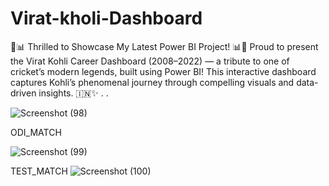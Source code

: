 # Virat-kholi-Dashboard
🏏📊 Thrilled to Showcase My Latest Power BI Project! 📊🏏 Proud to present the Virat Kohli Career Dashboard (2008–2022) — a tribute to one of cricket’s modern legends, built using Power BI! This interactive dashboard captures Kohli’s phenomenal journey through compelling visuals and data-driven insights. 🇮🇳✨ . .

![Screenshot (98)](https://github.com/user-attachments/assets/275d2cd6-75f8-4f49-9cb9-5e6604d67bf0)

ODI_MATCH

![Screenshot (99)](https://github.com/user-attachments/assets/286ed53e-e775-48ae-a2e0-6b6417c01661)


TEST_MATCH
![Screenshot (100)](https://github.com/user-attachments/assets/202c001d-28eb-45f0-8677-f3667552e92c)
